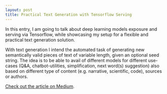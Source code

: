 ```yaml
---
layout: post
title: Practical Text Generation with Tensorflow Serving
---
```


In this entry, I am going to talk about deep learning models exposure and serving via Tensorflow, while showcasing my setup for a flexible and practical text generation solution.

With text generation I intend the automated task of generating new semantically valid pieces of text of variable length, given an optional seed string. The idea is to be able to avail of different models for different use-cases (Q&A, chatbot-utilities, simplification, next word(s) suggestion) also based on different type of content (e.g. narrative, scientific, code), sources or authors.

[Check out the article on Medium](https://towardsdatascience.com/practical-text-generation-with-tensorflow-serving-3fa5c792605e).
